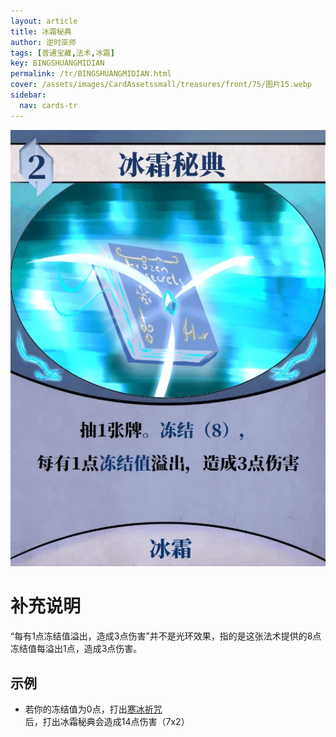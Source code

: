 ```yaml
---
layout: article
title: 冰霜秘典
author: 逆时巫师
tags: [普通宝藏,法术,冰霜]
key: BINGSHUANGMIDIAN
permalink: /tr/BINGSHUANGMIDIAN.html
cover: /assets/images/CardAssetssmall/treasures/front/75/图片15.webp
sidebar:
  nav: cards-tr
---
```

![](/assets/images/CardAssets/treasures/front/75/图片15.webp)

# 补充说明
“每有1点冻结值溢出，造成3点伤害”并不是光环效果，指的是这张法术提供的8点冻结值每溢出1点，造成3点伤害。


## 示例
* 若你的冻结值为0点，打出[寒冰祈咒](/tr/HANBINGQIZHOU.html)后，打出冰霜秘典会造成14点伤害（7x2）